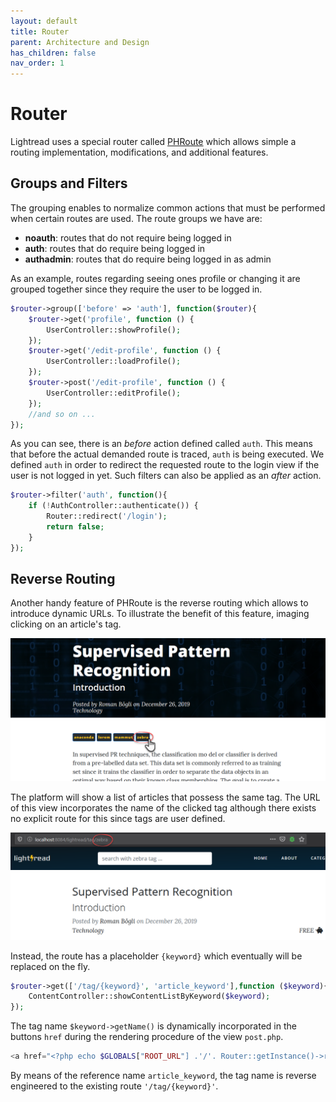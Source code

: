 ```yaml
---
layout: default
title: Router
parent: Architecture and Design
has_children: false
nav_order: 1
---
```


# Router
Lightread uses a special router called [PHRoute](https://github.com/mrjgreen/phroute) which allows simple a routing implementation, modifications, and additional features.

## Groups and Filters
The grouping enables to normalize common actions that must be performed when certain routes are used. The route groups we have are:
- **noauth**: routes that do not require being logged in
- **auth**: routes that do require being logged in
- **authadmin**: routes that do require being logged in as admin

As an example, routes regarding seeing ones profile or changing it are grouped together since they require the user to be logged in.
```php
$router->group(['before' => 'auth'], function($router){
    $router->get('profile', function () {
        UserController::showProfile();
    });
    $router->get('/edit-profile', function () {
        UserController::loadProfile();
    });
    $router->post('/edit-profile', function () {
        UserController::editProfile();
    });
    //and so on ...
});
```
As you can see, there is an _before_ action defined called `auth`. This means that before the actual demanded route is traced,  `auth` is being executed. We defined `auth` in order to redirect the requested route to the login view if the user is not logged in yet. Such filters can also be applied as an _after_ action.
```php
$router->filter('auth', function(){
    if (!AuthController::authenticate()) {
        Router::redirect('/login');
        return false;
    }
});
```


## Reverse Routing
Another handy feature of PHRoute is the reverse routing which allows to introduce dynamic URLs. To illustrate the benefit of this feature, imaging clicking on an article's tag.

![Article's Tag](resources/router_1.png)

The platform will show a list of articles that possess the same tag. The URL of this view incorporates the name of the clicked tag although there exists no explicit route for this since tags are user defined.

![Article's Tag](resources/router_2.png)

Instead, the route has a placeholder `{keyword}` which eventually will be replaced on the fly.

```php
$router->get(['/tag/{keyword}', 'article_keyword'],function ($keyword){
    ContentController::showContentListByKeyword($keyword);
});
```

The tag name `$keyword->getName()` is dynamically incorporated in the buttons `href` during the rendering procedure of the view `post.php`.
```php
<a href="<?php echo $GLOBALS["ROOT_URL"] .'/'. Router::getInstance()->route('article_keyword', [$keyword->getName()]);?>"></a>
```
By means of the reference name `article_keyword`, the tag name is reverse engineered to the existing route `'/tag/{keyword}'`.
